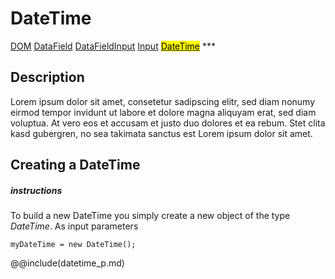 # DateTime
<span class="inheritance">
<a href="#Documentation/core/dom">DOM</a>
<a class="inheritance" href="#Documentation/elements/datafield">DataField</a>
<a class="inheritance" href="#Documentation/elements/datafieldinput">DataFieldInput</a>
<a class="inheritance" href="#Documentation/elements/input/input">Input</a>
<a class="inheritance" href="#Documentation/elements/datetime"><mark>DateTime</mark></a>
</span>
***


## Description
Lorem ipsum dolor sit amet, consetetur sadipscing elitr, sed diam nonumy eirmod tempor invidunt ut labore et dolore magna aliquyam erat, sed diam voluptua. At vero eos et accusam et justo duo dolores et ea rebum. Stet clita kasd gubergren, no sea takimata sanctus est Lorem ipsum dolor sit amet.

## Creating a DateTime

##### instructions

To build a new DateTime you simply create a new object of the type *DateTime*. As input parameters

```
myDateTime = new DateTime();
```


@@include(datetime_p.md)
